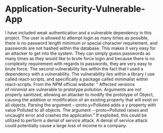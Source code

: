 # Application-Security-Vulnerable-App

I have included weak authentication and a vulnerable dependency in this project. The user is allowed to attempt login as many times as possible, there is no password length minimum or special character requirement, and passwords are not hashed within the database. This makes it very easy for an attacker to get into the system. They can simply guess passwords as many times as they would like to brute force login and because there is no complexity requirement with regards to passwords, they are very easy to brute force. The second vulnerability lies within the fact that I used a dependency with a vulnerability. The vulnerability lies within a library I use called react-scripts, and specifically a package called minimalist within react-scripts. From the NPM official website: “ Affected versions of minimist are vulnerable to prototype pollution. Arguments are not properly sanitized, allowing an attacker to modify the prototype of Object, causing the addition or modification of an existing property that will exist on all objects. Parsing the argument --proto.y=Polluted adds a y property with value Polluted to all objects. The argument --proto=Polluted raises and uncaught error and crashes the application.” If exploited, this could be utilized to perform a denial of service attack. A denial of service attack could potentially cause a large loss of income to a company.
